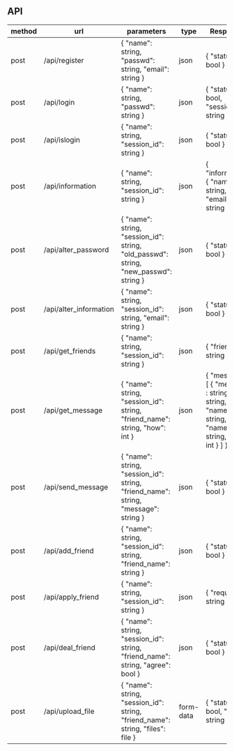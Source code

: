 ## API

| method | url | parameters | type | Responses | type |
| -- | -- | -- | -- | -- | -- |
| post | /api/register          | { "name": string, "passwd": string, "email": string } | json | { "status": bool } | json |
| post | /api/login             | { "name": string, "passwd": string } | json | { "status": bool, "session_id": string } | json |
| post | /api/islogin           | { "name": string, "session_id": string } | json | { "status": bool } | json |
| post | /api/information       | { "name": string, "session_id": string } | json | { "information": { "name": string, "email": string } } | json |
| post | /api/alter_password    | { "name": string, "session_id": string, "old_passwd": string, "new_passwd": string } | json | { "status": bool } | json
| post | /api/alter_information | { "name": string, "session_id": string, "email": string } | json | { "status": bool } | json
| post | /api/get_friends       | { "name": string, "session_id": string } | json | { "friends": [ string ] } | json
| post | /api/get_message       | { "name": string, "session_id": string, "friend_name": string, "how": int } | json | { "message": [ { "message" : string, type: string, "name1": string, "name2": string, "time": int } ] } | json
| post | /api/send_message      | { "name": string, "session_id": string, "friend_name": string, "message": string } | json | { "status": bool } | json
| post | /api/add_friend        | { "name": string, "session_id": string, "friend_name": string } | json | { "status": bool } | json
| post | /api/apply_friend      | { "name": string, "session_id": string } | json | { "request": [ string ] } | json
| post | /api/deal_friend       | { "name": string, "session_id": string, "friend_name": string, "agree": bool } | json | { "status": bool } | json
| post | /api/upload_file       | { "name": string, "session_id": string, "friend_name": string, "files": file } | form-data | { "status": bool, "url": string } | json |
